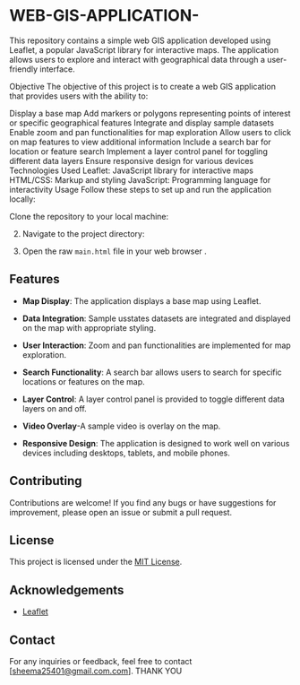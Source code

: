 # WEB-GIS-APPLICATION-
This repository contains a simple web GIS application developed using Leaflet, a popular JavaScript library for interactive maps. The application allows users to explore and interact with geographical data through a user-friendly interface.

Objective
The objective of this project is to create a web GIS application that provides users with the ability to:

Display a base map
Add markers or polygons representing points of interest or specific geographical features
Integrate and display sample datasets
Enable zoom and pan functionalities for map exploration
Allow users to click on map features to view additional information
Include a search bar for location or feature search
Implement a layer control panel for toggling different data layers
Ensure responsive design for various devices
Technologies Used
Leaflet: JavaScript library for interactive maps
HTML/CSS: Markup and styling
JavaScript: Programming language for interactivity
Usage
Follow these steps to set up and run the application locally:

Clone the repository to your local machine:

2. Navigate to the project directory:

3. Open the raw `main.html` file in your web browser  .

## Features
- **Map Display**: The application displays a base map using Leaflet.

- **Data Integration**: Sample usstates datasets are integrated and displayed on the map with appropriate styling.
- **User Interaction**: Zoom and pan functionalities are implemented for map exploration.
- **Search Functionality**: A search bar allows users to search for specific locations or features on the map.
- **Layer Control**: A layer control panel is provided to toggle different data layers on and off.
- **Video Overlay**-A  sample video is overlay on the map.
- **Responsive Design**: The application is designed to work well on various devices including desktops, tablets, and mobile phones.

## Contributing
Contributions are welcome! If you find any bugs or have suggestions for improvement, please open an issue or submit a pull request.

## License
This project is licensed under the [MIT License](LICENSE).

## Acknowledgements
- [Leaflet](https://leafletjs.com/)

## Contact
For any inquiries or feedback, feel free to contact [sheema25401@gmail.com.com]. THANK YOU


